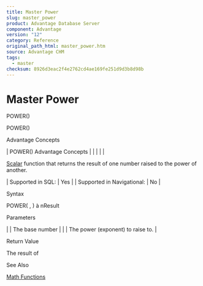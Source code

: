 ```yaml
---
title: Master Power
slug: master_power
product: Advantage Database Server
component: Advantage
version: "12"
category: Reference
original_path_html: master_power.htm
source: Advantage CHM
tags:
  - master
checksum: 8926d3eac2f4e2762cd4ae169fe251d9d3b8d98b
---
```


# Master Power

POWER()

POWER()

Advantage Concepts

| POWER()  Advantage Concepts |  |  |  |  |

[Scalar](master_supported_scalar_functions.md) function that returns the result of one number raised to the power of another.

| Supported in SQL: | Yes |
| Supported in Navigational: | No |

Syntax

POWER( <nBase>, <nPower> ) à nResult

Parameters

| <nBase> | The base number |
| <nPower> | The power (exponent) to raise <nBase> to. |

Return Value

The result of <nBase><nPower>

See Also

[Math Functions](master_math_functions.md)
